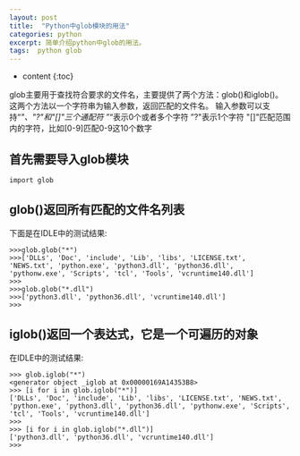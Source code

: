 ```yaml
---
layout: post
title:  "Python中glob模块的用法"
categories: python
excerpt: 简单介绍python中glob的用法。
tags:  python glob 
---
```


* content
{:toc}

glob主要用于查找符合要求的文件名，主要提供了两个方法：glob()和iglob()。
这两个方法以一个字符串为输入参数，返回匹配的文件名。
输入参数可以支持“*"、"?"和"[]"三个通配符
”*“表示0个或者多个字符
”?"表示1个字符
"[]"匹配范围内的字符，比如[0-9]匹配0-9这10个数字

## 首先需要导入glob模块

```
import glob
```

## glob()返回所有匹配的文件名列表
下面是在IDLE中的测试结果:

```
>>>glob.glob("*")
>>>['DLLs', 'Doc', 'include', 'Lib', 'libs', 'LICENSE.txt', 'NEWS.txt', 'python.exe', 'python3.dll', 'python36.dll', 'pythonw.exe', 'Scripts', 'tcl', 'Tools', 'vcruntime140.dll']
>>>
>>>glob.glob("*.dll")
>>>['python3.dll', 'python36.dll', 'vcruntime140.dll']
>>>
```

## iglob()返回一个表达式，它是一个可遍历的对象
在IDLE中的测试结果:

```
>>> glob.iglob("*")
<generator object _iglob at 0x00000169A14353B8>
>>> [i for i in glob.iglob("*")]
['DLLs', 'Doc', 'include', 'Lib', 'libs', 'LICENSE.txt', 'NEWS.txt', 'python.exe', 'python3.dll', 'python36.dll', 'pythonw.exe', 'Scripts', 'tcl', 'Tools', 'vcruntime140.dll']
>>>
>>> [i for i in glob.iglob("*.dll")]
['python3.dll', 'python36.dll', 'vcruntime140.dll']
>>> 

